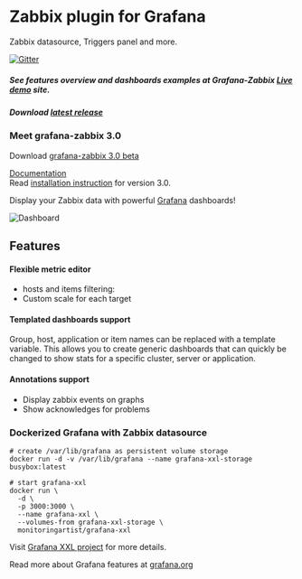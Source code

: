 # Zabbix plugin for Grafana

Zabbix datasource, Triggers panel and more.

[![Gitter](https://badges.gitter.im/Join%20Chat.svg)](https://gitter.im/alexanderzobnin/grafana-zabbix?utm_source=badge&utm_medium=badge&utm_campaign=pr-badge)

##### See features overview and dashboards examples at Grafana-Zabbix [Live demo](http://play.grafana-zabbix.org) site.

##### Download [latest release](https://github.com/alexanderzobnin/grafana-zabbix/releases/latest)

### Meet grafana-zabbix 3.0
Download [grafana-zabbix 3.0 beta](https://github.com/alexanderzobnin/grafana-zabbix/releases/latest)

[Documentation](http://docs.grafana-zabbix.org)  
Read [installation instruction](http://docs.grafana-zabbix.org/installation/) for version 3.0.

Display your Zabbix data with powerful [Grafana](http://grafana.org) dashboards!

![Dashboard](https://cloud.githubusercontent.com/assets/4932851/8269101/9e6ee67e-17a3-11e5-85de-fe9dcc2dd375.png)

## Features

#### Flexible metric editor
 * hosts and items filtering:
 * Custom scale for each target

#### Templated dashboards support
Group, host, application or item names can be replaced with a template variable. This allows you to create generic dashboards that can quickly be changed to show stats for a specific cluster, server or application.


#### Annotations support
 * Display zabbix events on graphs
 * Show acknowledges for problems

### Dockerized Grafana with Zabbix datasource

    # create /var/lib/grafana as persistent volume storage
    docker run -d -v /var/lib/grafana --name grafana-xxl-storage busybox:latest

    # start grafana-xxl
    docker run \
      -d \
      -p 3000:3000 \
      --name grafana-xxl \
      --volumes-from grafana-xxl-storage \
      monitoringartist/grafana-xxl
      
Visit [Grafana XXL project](https://github.com/monitoringartist/grafana-xxl) for more details.      

Read more about Grafana features at [grafana.org](http://grafana.org)
